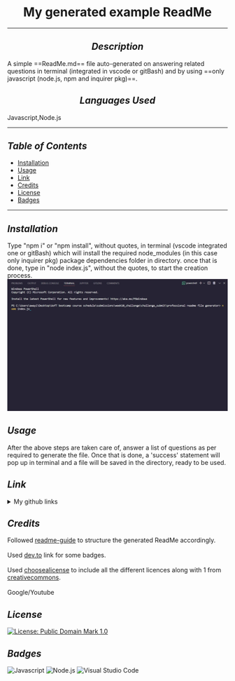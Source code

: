 
# <div align="center"> **My generated example ReadMe** </div>

---

## <div align="center"> *Description* </div>

  A simple ==ReadMe.md== file auto-generated on answering related questions in terminal (integrated in vscode or gitBash) and by using ==only javascript (node.js, npm and inquirer pkg)==.

## <div align="center"> *Languages Used* </div>

  Javascript,Node.js

---

## *Table of Contents*

* [Installation](#Installation)
* [Usage](#Usage)
* [Link](#Link)
* [Credits](#Credits)
* [License](#License)
* [Badges](#Badges)

---

## *Installation*

  Type "npm i" or "npm install", without quotes, in terminal (vscode integrated one or gitBash) which will install the required node_modules (in this case only inquirer pkg) package dependencies folder in directory. once that is done, type in "node index.js", without the quotes, to start the creation process.  </br> ![Node_Command](./media/node_cmd.jpg)

## *Usage*

  After the above steps are taken care of, answer a list of questions as per required to generate the file. Once that is done, a 'success' statement will pop up in terminal and a file will be saved in the directory, ready to be used.

## *Link*

<details>

<summary>My github links</summary>

>[A-N26](https://github.com/A-N26)

* >[Professional-ReadMe-file-generator](https://github.com/A-N26/professional-readme-file-generator)

* >[No deployed link]

</details>

## *Credits*

   Followed [readme-guide](https://coding-boot-camp.github.io/full-stack/github/professional-readme-guide) to structure the generated ReadMe accordingly.  </br></br>  Used [dev.to](https://dev.to/envoy_/150-badges-for-github-pnk#ide) link for some badges.  </br></br>  Used [choosealicense](https://choosealicense.com/) to include all the different licences along with 1 from [creativecommons](https://creativecommons.org/publicdomain/mark/1.0/).  </br></br>  Google/Youtube

## *License*

  [![License: Public Domain Mark 1.0](https://img.shields.io/badge/license-PublicDomain-blue.svg)](https://creativecommons.org/publicdomain/mark/1.0/)

## *Badges*

  ![Javascript](https://img.shields.io/badge/JavaScript-323330?style=for-the-badge&logo=javascript&logoColor=F7DF1E)  ![Node.js](https://img.shields.io/badge/Node.js-43853D?style=for-the-badge&logo=node.js&logoColor=white)  ![Visual Studio Code](https://img.shields.io/badge/Visual_Studio_Code-0078D4?style=for-the-badge&logo=visual%20studio%20code&logoColor=white)
